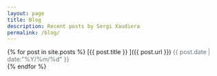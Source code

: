 ```yaml
---
layout: page
title: Blog
description: Recent posts by Sergi Xaudiera
permalink: /blog/
---
```


{% for post in site.posts %}
[{{ post.title }} ]({{ post.url }})  <span style="color: #6b737b">{{ post.date | date:"%Y/%m/%d" }}</span>   
{% endfor %}
